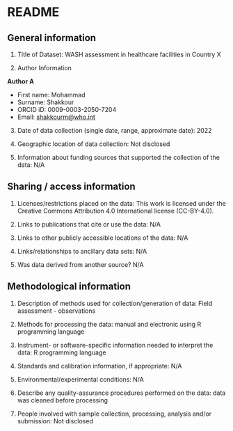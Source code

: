 # README

## General information

1.  Title of Dataset:  WASH assessment in healthcare facilities in Country X

2.  Author Information

**Author A**

- First name: Mohammad
- Surname: Shakkour
- ORCID iD: 0009-0003-2050-7204
- Email: shakkourm@who.int

3.  Date of data collection (single date, range, approximate date): 2022

4.  Geographic location of data collection: Not disclosed

5.  Information about funding sources that supported the collection of
    the data: N/A

## Sharing / access information

1.  Licenses/restrictions placed on the data: This work is licensed under the Creative Commons Attribution 4.0 International license (CC-BY-4.0).

2.  Links to publications that cite or use the data: N/A

3.  Links to other publicly accessible locations of the data: N/A

4.  Links/relationships to ancillary data sets: N/A

5.  Was data derived from another source? N/A

## Methodological information

1.  Description of methods used for collection/generation of data: Field assessment - observations

2.  Methods for processing the data: manual and electronic using R programming language

3.  Instrument- or software-specific information needed to interpret the
    data: R programming language

4.  Standards and calibration information, if appropriate: N/A

5.  Environmental/experimental conditions: N/A

6.  Describe any quality-assurance procedures performed on the data: data was cleaned before processing

7.  People involved with sample collection, processing, analysis and/or
    submission: Not disclosed
